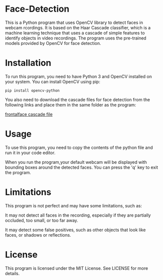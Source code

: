 # Face-Detection

This is a Python program that uses OpenCV library to detect faces in webcam rcordings. It is based on the Haar Cascade classifier, which is a machine learning technique that uses a cascade of simple features to identify objects in video recordings. The program uses the pre-trained models provided by OpenCV for face detection.

# Installation
To run this program, you need to have Python 3 and OpenCV installed on your system. You can install OpenCV using pip:
```
pip install opencv-python
```

You also need to download the cascade files for face detection from the following links and place them in the same folder as the program:

 [frontalface cascade file](https://github.com/opencv/opencv/blob/master/data/haarcascades/haarcascade_frontalface_default.xml)

# Usage
To use this program, you need to copy the contents of the python file and run it in your code editor.

When you run the program,your default webcam will be displayed with bounding boxes around the detected faces. You can press the 'q' key to exit the program.

# Limitations
This program is not perfect and may have some limitations, such as:

It may not detect all faces in the recording, especially if they are partially occluded, too small, or too far away.

It may detect some false positives, such as other objects that look like faces, or shadows or reflections.


# License
This program is licensed under the MIT License. See LICENSE for more details.
